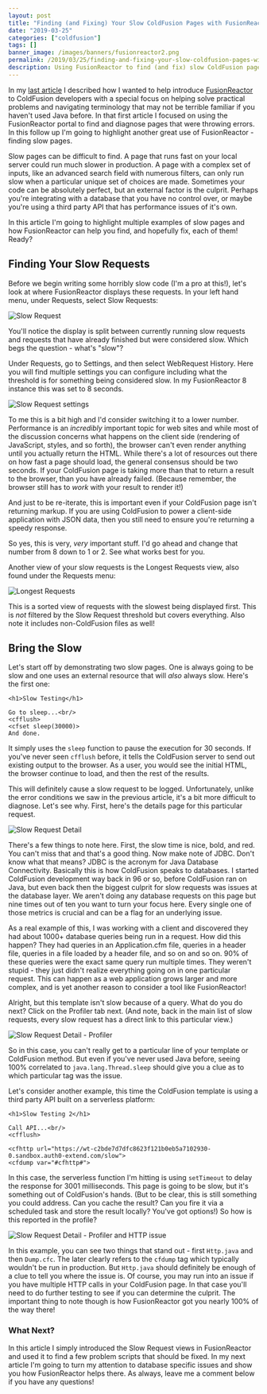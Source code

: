 ```yaml
---
layout: post
title: "Finding (and Fixing) Your Slow ColdFusion Pages with FusionReactor"
date: "2019-03-25"
categories: ["coldfusion"]
tags: []
banner_image: /images/banners/fusionreactor2.png
permalink: /2019/03/25/finding-and-fixing-your-slow-coldfusion-pages-with-fusionreactor
description: Using FusionReactor to find (and fix) slow ColdFusion pages.
---
```


In my [last article](https://www.raymondcamden.com/2019/03/19/getting-started-with-fusionreactor-for-coldfusion-devs) I described how I wanted to help introduce [FusionReactor](https://www.fusion-reactor.com/) to ColdFusion developers with a special focus on helping solve practical problems and navigating terminology that may not be terrible familiar if you haven't used Java before. In that first article I focused on using the FusionReactor portal to find and diagnose pages that were throwing errors. In this follow up I'm going to highlight another great use of FusionReactor - finding slow pages.

Slow pages can be difficult to find. A page that runs fast on your local server could run much slower in production. A page with a complex set of inputs, like an advanced search field with numerous filters, can only run slow when a particular unique set of choices are made. Sometimes your code can be absolutely perfect, but an external factor is the culprit. Perhaps you're integrating with a database that you have no control over, or maybe you're using a third party API that has performance issues of it's own. 

In this article I'm going to highlight multiple examples of slow pages and how FusionReactor can help you find, and hopefully fix, each of them! Ready?

## Finding Your Slow Requests

Before we begin writing some horribly slow code (I'm a pro at this!), let's look at where FusionReactor displays these requests. In your left hand menu, under Requests, select Slow Requests:

![Slow Request](https://static.raymondcamden.com/images/2019/03/slow1.png)

You'll notice the display is split between currently running slow requests and requests that have already finished but were considered slow. Which begs the question - what's "slow"? 

Under Requests, go to Settings, and then select WebRequest History. Here you will find multiple settings you can configure including what the threshold is for something being considered slow. In my FusionReactor 8 instance this was set to 8 seconds.

![Slow Request settings](https://static.raymondcamden.com/images/2019/03/slow2.png)

To me this is a bit high and I'd consider switching it to a lower number. Performance is an *incredibly* important topic for web sites and while most of the discussion concerns what happens on the client side (rendering of JavaScript, styles, and so forth), the browser can't even render anything until you actually return the HTML. While there's a lot of resources out there on how fast a page should load, the general consensus should be two seconds. If your ColdFusion page is taking more than that to return a result to the browser, than you have already failed. (Because remember, the browser still has to *work* with your result to render it!) 

And just to be re-iterate, this is important even if your ColdFusion page isn't returning markup. If you are using ColdFusion to power a client-side application with JSON data, then you still need to ensure you're returning a speedy response. 

So yes, this is very, *very* important stuff. I'd go ahead and change that number from 8 down to 1 or 2. See what works best for you.

Another view of your slow requests is the Longest Requests view, also found under the Requests menu:

![Longest Requests](https://static.raymondcamden.com/images/2019/03/slow1a.png)

This is a sorted view of requests with the slowest being displayed first. This is *not* filtered by the Slow Request threshold but covers everything. Also note it includes non-ColdFusion files as well! 

## Bring the Slow

Let's start off by demonstrating two slow pages. One is always going to be slow and one uses an external resource that will *also* always slow. Here's the first one:

```markup
<h1>Slow Testing</h1>

Go to sleep...<br/>
<cfflush>
<cfset sleep(30000)>
And done.
```

It simply uses the `sleep` function to pause the execution for 30 seconds. If you've never seen `cfflush` before, it tells the ColdFusion server to send out existing output to the browser. As a user, you would see the initial HTML, the browser continue to load, and then the rest of the results. 

This will definitely cause a slow request to be logged. Unfortunately, unlike the error conditions we saw in the previous article, it's a bit more difficult to diagnose. Let's see why. First, here's the details page for this particular request.

![Slow Request Detail](https://static.raymondcamden.com/images/2019/03/slow3.png)

There's a few things to note here. First, the slow time is nice, bold, and red. You can't miss that and that's a good thing. Now make note of JDBC. Don't know what that means? JDBC is the acronym for Java Database Connectivity. Basically this is how ColdFusion speaks to databases. I started ColdFusion development way back in 96 or so, before ColdFusion ran on Java, but even back then the biggest culprit for slow requests was issues at the database layer. We aren't doing any database requests on this page but nine times out of ten you want to turn your focus here. Every single one of those metrics is crucial and can be a flag for an underlying issue. 

As a real example of this, I was working with a client and discovered they had about 1000+ database queries being run in a request. How did this happen? They had queries in an Application.cfm file, queries in a header file, queries in a file loaded by a header file, and so on and so on. 90% of these queries were the exact same query run multiple times. They weren't stupid - they just didn't realize everything going on in one particular request. This can happen as a web application grows larger and more complex, and is yet another reason to consider a tool like FusionReactor!

Alright, but this template isn't slow because of a query. What do you do next? Click on the Profiler tab next. (And note, back in the main list of slow requests, every slow request has a direct link to this particular view.)

![Slow Request Detail - Profiler](https://static.raymondcamden.com/images/2019/03/slow4.png)

So in this case, you can't really get to a particular line of your template or ColdFusion method. But even if you've never used Java before, seeing 100% correlated to `java.lang.Thread.sleep` should give you a clue as to which particular tag was the issue. 

Let's consider another example, this time the ColdFusion template is using a third party API built on a serverless platform:

```markup
<h1>Slow Testing 2</h1>

Call API...<br/>
<cfflush>

<cfhttp url="https://wt-c2bde7d7dfc8623f121b0eb5a7102930-0.sandbox.auth0-extend.com/slow">
<cfdump var="#cfhttp#">
```

In this case, the serverless function I'm hitting is using `setTimeout` to delay the response for 3001 milliseconds. This page is going to be slow, but it's something out of ColdFusion's hands. (But to be clear, this is still something you could address. Can you cache the result? Can you fire it via a scheduled task and store the result locally? You've got options!) So how is this reported in the profile?

![Slow Request Detail - Profiler and HTTP issue](https://static.raymondcamden.com/images/2019/03/slow5.png)

In this example, you can see two things that stand out - first `Http.java` and then `Dump.cfc`. The later clearly refers to the `cfdump` tag which typically wouldn't be run in production. But `Http.java` should definitely be enough of a clue to tell you where the issue is. Of course, you may run into an issue if you have multiple HTTP calls in your ColdFusion page. In that case you'll need to do further testing to see if you can determine the culprit. The important thing to note though is how FusionReactor got you nearly 100% of the way there!

### What Next?

In this article I simply introduced the Slow Request views in FusionReactor and used it to find a few problem scripts that should be fixed. In my next article I'm going to turn my attention to database specific issues and show you how FusionReactor helps there. As always, leave me a comment below if you have any questions!
